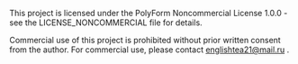 This project is licensed under the PolyForm Noncommercial License 1.0.0 - see the LICENSE_NONCOMMERCIAL file for details.

Commercial use of this project is prohibited without prior written consent from the author. For commercial use, please contact englishtea21@mail.ru .
